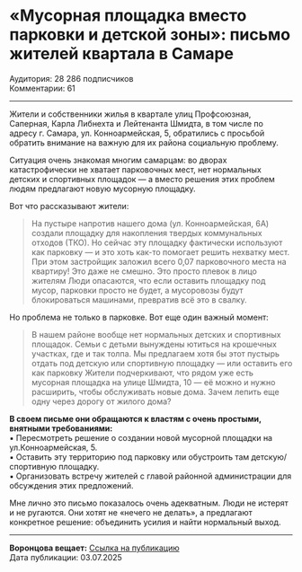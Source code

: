 # «Мусорная площадка вместо парковки и детской зоны»: письмо жителей квартала в Самаре

Аудитория: 28 286 подписчиков <br>
Комментарии: 61 <br>

---

Жители и собственники жилья в квартале улиц Профсоюзная, Саперная, Карла Либнехта и Лейтенанта Шмидта, в том числе по адресу г. Самара, ул. Конноармейская, 5, обратились с просьбой обратить внимание на важную для их района социальную проблему.

Ситуация очень знакомая многим самарцам: во дворах катастрофически не хватает парковочных мест, нет нормальных детских и спортивных площадок — а вместо решения этих проблем людям предлагают новую мусорную площадку.

Вот что рассказывают жители:
> На пустыре напротив нашего дома (ул. Конноармейская, 6А) создали площадку для накопления твердых коммунальных отходов (ТКО). Но сейчас эту площадку фактически используют как парковку — и это хоть как-то помогает решить нехватку мест. При этом застройщик заложил всего 0,07 парковочного места на квартиру! Это даже не смешно. Это просто плевок в лицо жителям
Люди опасаются, что если оставить площадку под мусор, парковки просто не будет, а мусоровозы будут блокироваться машинами, превратив всё это в свалку.

Но проблема не только в парковке. Вот еще один важный момент:
> В нашем районе вообще нет нормальных детских и спортивных площадок. Семьи с детьми вынуждены ютиться на крошечных участках, где и так толпа. Мы предлагаем хотя бы этот пустырь отдать под детскую или спортивную площадку — или оставить его как парковку
Жители подчеркивают, что рядом уже есть мусорная площадка на улице Шмидта, 10 — её можно и нужно расширить, чтобы обслуживать новые дома. Зачем лепить еще одну через дорогу от жилого дома?

**В своем письме они обращаются к властям с очень простыми, внятными требованиями:** <br>
▪️ Пересмотреть решение о создании новой мусорной площадки на ул.Конноармейская, 5. <br>
▪️ Оставить эту территорию под парковку или обустроить там детскую/спортивную площадку. <br>
▪️ Организовать встречу жителей с главой районной администрации для обсуждения этих предложений. <br>

Мне лично это письмо показалось очень адекватным. Люди не истерят и не ругаются. Они хотят не «нечего не делать», а предлагают конкретное решение: объединить усилия и найти нормальный выход.

---

**Воронцова вещает:** [Ссылка на публикацию](https://t.me/vorontsova63ru/15049) <br>
Дата публикации: 03.07.2025 <br>
